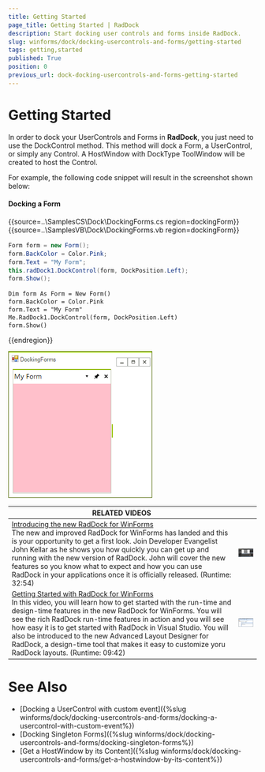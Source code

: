 ```yaml
---
title: Getting Started
page_title: Getting Started | RadDock
description: Start docking user controls and forms inside RadDock.
slug: winforms/dock/docking-usercontrols-and-forms/getting-started
tags: getting,started
published: True
position: 0
previous_url: dock-docking-usercontrols-and-forms-getting-started
---
```


# Getting Started
 
In order to dock your UserControls and Forms in __RadDock__, you just need to use the DockControl method. This method will dock a Form, a UserControl, or simply any Control. A HostWindow with DockType ToolWindow will be created to host the Control.

For example, the following code snippet will result in the screenshot shown below:

#### Docking a Form 

{{source=..\SamplesCS\Dock\DockingForms.cs region=dockingForm}} 
{{source=..\SamplesVB\Dock\DockingForms.vb region=dockingForm}} 

````C#
Form form = new Form();
form.BackColor = Color.Pink;
form.Text = "My Form";
this.radDock1.DockControl(form, DockPosition.Left);
form.Show();

````
````VB.NET
Dim form As Form = New Form()
form.BackColor = Color.Pink
form.Text = "My Form"
Me.RadDock1.DockControl(form, DockPosition.Left)
form.Show()

````

{{endregion}} 


![dock-docking-usercontrols-and-forms-getting-started 001](images/dock-docking-usercontrols-and-forms-getting-started001.png)


| RELATED VIDEOS |  |
| ------ | ------ |
|[Introducing the new RadDock for WinForms](http://www.telerik.com/videos/winforms/introducing-the-new-raddock-for-winforms)<br>The new and improved RadDock for WinForms has landed and this is your opportunity to get a first look. Join Developer Evangelist John Kellar as he shows you how quickly you can get up and running with the new version of RadDock. John will cover the new features so you know what to expect and how you can use RadDock in your applications once it is officially released. (Runtime: 32:54)|![dock-docking-usercontrols-and-forms-getting-started 002](images/dock-docking-usercontrols-and-forms-getting-started002.png)| 
|[Getting Started with RadDock for WinForms](http://www.telerik.com/videos/winforms/getting-started-with-raddock-for-winforms)<br>In this video, you will learn how to get started with the run-time and design-time features in the new RadDock for WinForms. You will see the rich RadDock run-time features in action and you will see how easy it is to get started with RadDock in Visual Studio. You will also be introduced to the new Advanced Layout Designer for RadDock, a design-time tool that makes it easy to customize yoru RadDock layouts. (Runtime: 09:42)| ![dock-docking-usercontrols-and-forms-getting-started 003](images/dock-docking-usercontrols-and-forms-getting-started003.png)|

# See Also

* [Docking a UserControl with custom event]({%slug winforms/dock/docking-usercontrols-and-forms/docking-a-usercontrol-with-custom-event%})     
* [Docking Singleton Forms]({%slug winforms/dock/docking-usercontrols-and-forms/docking-singleton-forms%})
* [Get a HostWindow by its Content]({%slug winforms/dock/docking-usercontrols-and-forms/get-a-hostwindow-by-its-content%}) 
